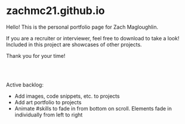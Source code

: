 # zachmc21.github.io

Hello! This is the personal portfolio page for Zach Magloughlin.

If you are a recruiter or interviewer, feel free to download to take a look! Included in this project are showcases of other projects.

Thank you for your time!

<br/>
<br/>

Active backlog:
- Add images, code snippets, etc. to projects
- Add art portfolio to projects
- Animate #skills to fade in from bottom on scroll. Elements fade in individually from left to right